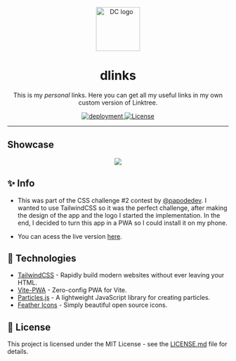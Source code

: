 <p align="center">
  <img height="100" src="https://i.postimg.cc/6p94WgNt/icon.png" alt="DC logo">
  <h1 align="center">dlinks</h1>
</p>

<p align="center">This is my <em>personal</em> links. Here you can get all my useful links in my own custom version of Linktree.</p>

<p align="center">
  <a href="https://links.diogomcosta.com">
    <img src="https://img.shields.io/badge/deployment-stable-brightgreen" alt="deployment">
  </a>
  <a href="https://opensource.org/licenses/MIT">
    <img src="https://img.shields.io/github/license/rocketseat/youtube-challenge-electron-tray?color=%237159c1&logo=mit" alt="License">
  </a>
</p>

---

## Showcase
<p align="center">
    <img src="https://i.postimg.cc/nr5Wpgzk/Linktree-Banner.png"/>
</p>

## ✨ Info

- This was part of the CSS challenge #2 contest by [@papodedev](https://www.instagram.com/papodedev/). I wanted to use TailwindCSS so it was the perfect challenge, after making the design of the app and the logo I started the implementation. In the end, I decided to turn this app in a PWA so I could install it on my phone.

- You can acess the live version [here](https://www.links.diogomcosta.com).

## 🚀 Technologies 

- [TailwindCSS](https://tailwindcss.com/) - Rapidly build modern websites without ever leaving your HTML.
- [Vite-PWA](https://github.com/antfu/vite-plugin-pwa) - Zero-config PWA for Vite.
- [Particles.js](https://vincentgarreau.com/particles.js/) - A lightweight JavaScript library for creating particles.
- [Feather Icons](https://feathericons.com/) - Simply beautiful open source icons.

## 📝 License 

This project is licensed under the MIT License - see the [LICENSE.md](LICENSE) file for details.